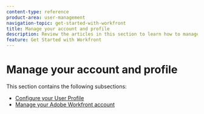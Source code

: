 ```yaml
---
content-type: reference
product-area: user-management
navigation-topic: get-started-with-workfront
title: Manage your account and profile
description: Review the articles in this section to learn how to manage your Workfront account and user profile.
feature: Get Started with Workfront
---
```


# Manage your account and profile

This section contains the following subsections:

* [Configure your User Profile](../../workfront-basics/manage-your-account-and-profile/configuring-your-user-profile/configure-user-profile.md) 
* [Manage your Adobe Workfront account](../../workfront-basics/manage-your-account-and-profile/managing-your-workfront-account/manage-workfront-account.md)

